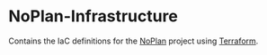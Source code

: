 # NoPlan-Infrastructure
Contains the IaC definitions for the [NoPlan](https://github.com/ThorstenSauter/NoPlan) project using [Terraform](https://terraform.io).
